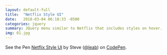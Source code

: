 ```yaml
---
layout: default-full
title:  "Netflix Style UI"
date:   2018-03-04 06:18:33 -0500
categories: jquery
summary: JQuery menu similar to Netflix that includes styles on hover.
img: 01.jpg
---
```


<p data-height="665" data-theme-id="dark" data-slug-hash="wWQGzj" data-default-tab="result" data-user="leab" data-embed-version="2" data-pen-title="Netflix Style UI" class="codepen">See the Pen <a href="https://codepen.io/leab/pen/wWQGzj/">Netflix Style UI</a> by Steve (<a href="https://codepen.io/leab">@leab</a>) on <a href="https://codepen.io">CodePen</a>.</p>
<script async src="https://static.codepen.io/assets/embed/ei.js"></script>